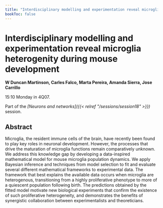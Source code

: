 ```yaml
---
title: "Interdisciplinary modelling and experimentation reveal microglia heterogenity during mouse development"
bookToc: false
---
```


# Interdisciplinary modelling and experimentation reveal microglia heterogenity during mouse development

**W Duncan Martinson, Carles Falco, Marta Pereira, Amanda Sierra, Jose Carrillo**

15:10 Monday in 4Q07.

Part of the *[Neurons and networks]({{< relref "/sessions/session18" >}})* session.

## Abstract

Microglia, the resident immune cells of the brain, have recently been found to play key roles in neuronal development. However, the processes that drive the maturation of microglia functions remain comparatively unknown. We address this knowledge gap by developing a data-inspired mathematical model for mouse microglia population dynamics. We apply Bayesian inference and techniques from model selection to fit and evaluate several different mathematical frameworks to experimental data. The framework that best explains the available data occurs when microglia are heterogenous, transitioning from a highly proliferative phenotype to more of a quiescent population following birth. The predictions obtained by the fitted model motivate new biological experiments that confirm the existence of such proliferative heterogeneity, and demonstrates the benefits of synergistic collaboration between experimentalists and theoreticians.



